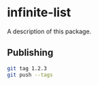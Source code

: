 # infinite-list

A description of this package.

## Publishing

```bash
git tag 1.2.3
git push --tags
```
